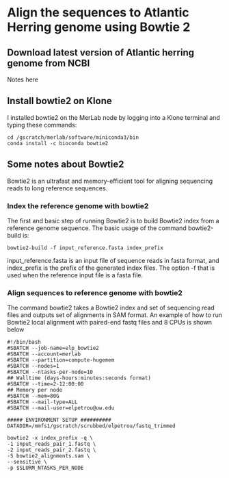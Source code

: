 # Align the sequences to Atlantic Herring genome using Bowtie 2

## Download latest version of Atlantic herring genome from NCBI
 Notes here
 
## Install bowtie2 on Klone

I installed bowtie2 on the MerLab node by logging into a Klone terminal and typing these commands:

```
cd /gscratch/merlab/software/miniconda3/bin
conda install -c bioconda bowtie2
```

## Some notes about Bowtie2

Bowtie2 is an ultrafast and memory-efficient tool for aligning sequencing reads to long reference sequences.

### Index the reference genome with bowtie2
The first and basic step of running Bowtie2 is to build Bowtie2 index from a reference genome sequence. The basic usage of the command bowtie2-build is:

```
bowtie2-build -f input_reference.fasta index_prefix

```
input_reference.fasta is an input file of sequence reads in fasta format, and index_prefix is the prefix of the generated index files. The option -f that is used when the reference input file is a fasta file.

### Align sequences to reference genome with bowtie2

The command bowtie2 takes a Bowtie2 index and set of sequencing read files and outputs set of alignments in SAM format. An example of how to run Bowtie2 local alignment with paired-end fastq files and 8 CPUs is shown below

```
#!/bin/bash
#SBATCH --job-name=elp_bowtie2
#SBATCH --account=merlab
#SBATCH --partition=compute-hugemem
#SBATCH --nodes=1
#SBATCH --ntasks-per-node=10
## Walltime (days-hours:minutes:seconds format)
#SBATCH --time=2-12:00:00
## Memory per node
#SBATCH --mem=80G
#SBATCH --mail-type=ALL
#SBATCH --mail-user=elpetrou@uw.edu

##### ENVIRONMENT SETUP ##########
DATADIR=/mmfs1/gscratch/scrubbed/elpetrou/fastq_trimmed

bowtie2 -x index_prefix -q \
-1 input_reads_pair_1.fastq \
-2 input_reads_pair_2.fastq \
-S bowtie2_alignments.sam \
--sensitive \
-p $SLURM_NTASKS_PER_NODE



```



